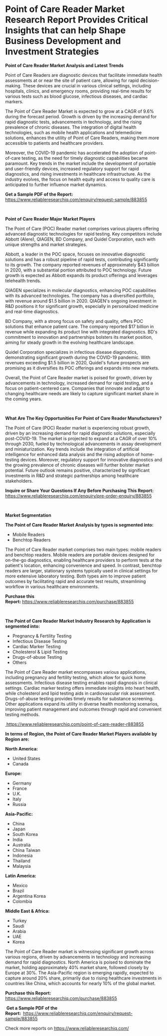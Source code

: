 <p><h1>Point of Care Reader Market Research Report Provides Critical Insights that can help Shape Business Development and Investment Strategies</h1></p><p><strong>Point of Care Reader Market Analysis and Latest Trends</strong></p>
<p><p>Point of Care Readers are diagnostic devices that facilitate immediate health assessments at or near the site of patient care, allowing for rapid decision-making. These devices are crucial in various clinical settings, including hospitals, clinics, and emergency rooms, providing real-time results for various tests such as blood glucose, infectious diseases, and cardiac markers.</p><p>The Point of Care Reader Market is expected to grow at a CAGR of 9.6% during the forecast period. Growth is driven by the increasing demand for rapid diagnostic tests, advancements in technology, and the rising prevalence of chronic diseases. The integration of digital health technologies, such as mobile health applications and telemedicine solutions, enhances the utility of Point of Care Readers, making them more accessible to patients and healthcare providers.</p><p>Moreover, the COVID-19 pandemic has accelerated the adoption of point-of-care testing, as the need for timely diagnostic capabilities became paramount. Key trends in the market include the development of portable and user-friendly devices, increased regulatory support for rapid diagnostics, and rising investments in healthcare infrastructure. As the industry evolves, the focus on health equity and access to quality care is anticipated to further influence market dynamics.</p></p>
<p><strong>Get a Sample PDF of the Report:&nbsp;</strong> <a href="https://www.reliableresearchiq.com/enquiry/request-sample/883855?utm_campaign=2180&utm_medium=2&utm_source=Github&utm_content=ia&utm_term=04032025&utm_id=point-of-care-reader">https://www.reliableresearchiq.com/enquiry/request-sample/883855</a></p>
<p>&nbsp;</p>
<p><strong>Point of Care Reader Major Market Players</strong></p>
<p><p>The Point of Care (POC) Reader market comprises various players offering advanced diagnostic technologies for rapid testing. Key competitors include Abbott (Alere), QIAGEN, BD Company, and Quidel Corporation, each with unique strengths and market strategies.</p><p>Abbott, a leader in the POC space, focuses on innovative diagnostic solutions and has a robust pipeline of rapid tests, contributing significantly to its growth. The company reported revenues of approximately $43 billion in 2020, with a substantial portion attributed to POC technology. Future growth is expected as Abbott expands its product offerings and leverages telehealth trends.</p><p>QIAGEN specializes in molecular diagnostics, enhancing POC capabilities with its advanced technologies. The company has a diversified portfolio, with revenue around $1.5 billion in 2020. QIAGEN's ongoing investment in R&D positions it for significant growth, especially in personalized medicine and real-time diagnostics.</p><p>BD Company, with a strong focus on safety and quality, offers POC solutions that enhance patient care. The company reported $17 billion in revenue while expanding its product line with integrated diagnostics. BD's commitment to innovation and partnerships bolsters its market position, aiming for steady growth in the evolving healthcare landscape.</p><p>Quidel Corporation specializes in infectious disease diagnostics, demonstrating significant growth during the COVID-19 pandemic. With revenues exceeding $1.5 billion in 2020, Quidel's future prospects are promising as it diversifies its POC offerings and expands into new markets.</p><p>Overall, the Point of Care Reader market is poised for growth, driven by advancements in technology, increased demand for rapid testing, and a focus on patient-centered care. Companies that innovate and adapt to changing healthcare needs are likely to capture significant market share in the coming years.</p></p>
<p>&nbsp;</p>
<p><strong>What Are The Key Opportunities For Point of Care Reader Manufacturers?</strong></p>
<p><p>The Point of Care (POC) Reader market is experiencing robust growth, driven by an increasing demand for rapid diagnostic solutions, especially post-COVID-19. The market is projected to expand at a CAGR of over 10% through 2030, fueled by technological advancements in assay development and miniaturization. Key trends include the integration of artificial intelligence for enhanced data analysis and the rising adoption of home-testing devices. Moreover, regulatory support for innovative diagnostics and the growing prevalence of chronic diseases will further bolster market potential. Future outlook remains positive, characterized by significant investments in R&D and strategic partnerships among healthcare stakeholders.</p></p>
<p><strong>Inquire or Share Your Questions If Any Before Purchasing This Report:</strong> <a href="https://www.reliableresearchiq.com/enquiry/pre-order-enquiry/883855?utm_campaign=2180&utm_medium=2&utm_source=Github&utm_content=ia&utm_term=04032025&utm_id=point-of-care-reader">https://www.reliableresearchiq.com/enquiry/pre-order-enquiry/883855</a></p>
<p>&nbsp;</p>
<p><strong>Market Segmentation</strong></p>
<p><strong>The Point of Care Reader Market Analysis by types is segmented into:</strong></p>
<p><ul><li>Mobile Readers</li><li>Benchtop Readers</li></ul></p>
<p><p>The Point of Care Reader market comprises two main types: mobile readers and benchtop readers. Mobile readers are portable devices designed for on-the-go diagnostics, enabling healthcare providers to perform tests at the patient's location, enhancing convenience and speed. In contrast, benchtop readers are larger, stationary systems typically used in clinical settings for more extensive laboratory testing. Both types aim to improve patient outcomes by facilitating rapid and accurate test results, streamlining workflow in various healthcare environments.</p></p>
<p><strong>Purchase this Report:&nbsp;</strong><a href="https://www.reliableresearchiq.com/purchase/883855?utm_campaign=2180&utm_medium=2&utm_source=Github&utm_content=ia&utm_term=04032025&utm_id=point-of-care-reader">https://www.reliableresearchiq.com/purchase/883855</a></p>
<p>&nbsp;</p>
<p><strong>The Point of Care Reader Market Industry Research by Application is segmented into:</strong></p>
<p><ul><li>Pregnancy & Fertility Testing</li><li>Infectious Disease Testing</li><li>Cardiac Marker Testing</li><li>Cholesterol & Lipid Testing</li><li>Drugs-of-abuse Testing</li><li>Others</li></ul></p>
<p><p>The Point of Care Reader market encompasses various applications, including pregnancy and fertility testing, which allow for quick home assessments. Infectious disease testing enables rapid diagnosis in clinical settings. Cardiac marker testing offers immediate insights into heart health, while cholesterol and lipid testing aids in cardiovascular risk assessment. Drugs-of-abuse testing provides timely results for substance screening. Other applications expand its utility in diverse health monitoring scenarios, improving patient management and outcomes through rapid and convenient testing methods.</p></p>
<p><a href="https://www.reliableresearchiq.com/point-of-care-reader-r883855?utm_campaign=2180&utm_medium=2&utm_source=Github&utm_content=ia&utm_term=04032025&utm_id=point-of-care-reader">&nbsp;https://www.reliableresearchiq.com/point-of-care-reader-r883855</a></p>
<p><strong>In terms of Region, the Point of Care Reader Market Players available by Region are:</strong></p>
<p>
    <p> <strong> North America: </strong>
        <ul>
            <li>United States</li>
            <li>Canada</li>
        </ul>
        </p> 
    <p> <strong> Europe: </strong>
        <ul>
            <li>Germany</li>
            <li>France</li>
            <li>U.K.</li>
            <li>Italy</li>
            <li>Russia</li>
        </ul>
        </p> 
    <p> <strong> Asia-Pacific: </strong>
        <ul>
            <li>China</li>
            <li>Japan</li>
            <li>South Korea</li>
            <li>India</li>
            <li>Australia</li>
            <li>China Taiwan</li>
            <li>Indonesia</li>
            <li>Thailand</li>
            <li>Malaysia</li>
        </ul>
        </p> 
    <p> <strong> Latin America: </strong>
        <ul>
            <li>Mexico</li>
            <li>Brazil</li>
            <li>Argentina Korea</li>
            <li>Colombia</li>
        </ul>
        </p> 
    <p> <strong> Middle East & Africa: </strong>
        <ul>
            <li>Turkey</li>
            <li>Saudi</li>
            <li>Arabia</li>
            <li>UAE</li>
            <li>Korea</li>
        </ul>
    </p>
    </p>
<p><p>The Point of Care Reader market is witnessing significant growth across various regions, driven by advancements in technology and increasing demand for rapid diagnostics. North America is poised to dominate the market, holding approximately 40% market share, followed closely by Europe at 30%. The Asia-Pacific region is emerging rapidly, expected to capture around 20% share, primarily due to rising healthcare investments in countries like China, which accounts for nearly 10% of the global market.</p></p>
<p><strong>Purchase this Report: </strong><a href="https://www.reliableresearchiq.com/purchase/883855?utm_campaign=2180&utm_medium=2&utm_source=Github&utm_content=ia&utm_term=04032025&utm_id=point-of-care-reader">https://www.reliableresearchiq.com/purchase/883855</a></p>
<p>&nbsp;<strong>Get a Sample PDF of the Report:&nbsp;&nbsp;</strong><a href="https://www.reliableresearchiq.com/enquiry/request-sample/883855?utm_campaign=2180&utm_medium=2&utm_source=Github&utm_content=ia&utm_term=04032025&utm_id=point-of-care-reader">https://www.reliableresearchiq.com/enquiry/request-sample/883855</a></p>
<p><strong></strong></p>
<p>Check more reports on <a href="https://www.reliableresearchiq.com/?utm_campaign=2180&utm_medium=2&utm_source=Github&utm_content=ia&utm_term=04032025&utm_id=point-of-care-reader">https://www.reliableresearchiq.com/</a></p>